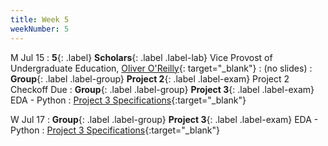 ```yaml
---
title: Week 5
weekNumber: 5
---
```


M Jul 15
: **5**{: .label} **Scholars**{: .label .label-lab} Vice Provost of Undergraduate Education, [Oliver O'Reilly](https://ue.berkeley.edu/about/oliver-m-oreilly){: target="\_blank"}
: (no slides)
: **Group**{: .label .label-group} **Project 2**{: .label .label-exam} Project 2 Checkoff Due
: **Group**{: .label .label-group} **Project 3**{: .label .label-exam} EDA - Python
: [Project 3 Specifications]({{site.baseurl}}/rpd_project/#project-3-exploratory-data-analysis-python){:target="\_blank"}

W Jul 17
: **Group**{: .label .label-group} **Project 3**{: .label .label-exam} EDA - Python
: [Project 3 Specifications]({{site.baseurl}}/rpd_project/#project-3-exploratory-data-analysis-python){:target="\_blank"}
